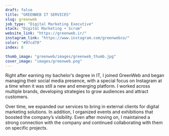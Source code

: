 ```yaml
---
draft: false
title: "GREENWEB IT SERVICES"
slug: greenweb
job_type: "Digital Marketing Executive"
stack: "Digital Marketing • Scrum"
website_link: "https://greenweb.ir/"
instagram_link: "https://www.instagram.com/greenwebco/"
color: "#97cd70"
index: 8

thumb_image: "greenweb/images/greenweb_thumb.jpg"
cover_image: "images/greenweb.png"
---
```


Right after earning my bachelor’s degree in IT, I joined GreenWeb and began managing their social media presence, with a special focus on Instagram at a time when it was still a new and emerging platform. I worked across multiple brands, developing strategies to grow audiences and attract customers. 

Over time, we expanded our services to bring in external clients for digital marketing solutions. In addition, I organized events and exhibitions that boosted the company’s visibility. Even after moving on, I maintained a strong connection with the company and continued collaborating with them on specific projects.